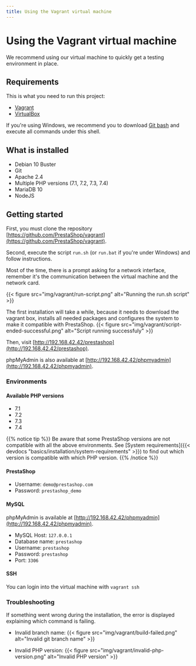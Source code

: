 ```yaml
---
title: Using the Vagrant virtual machine
---
```


# Using the Vagrant virtual machine

We recommend using our virtual machine to quickly get a testing environment in place.

## Requirements

This is what you need to run this project:

- [Vagrant](https://www.vagrantup.com/downloads.html)
- [VirtualBox](https://www.virtualbox.org/wiki/Downloads)

If you're using Windows, we recommend you to download [Git bash](https://git-scm.com/downloads) and execute all commands under this shell.

## What is installed

- Debian 10 Buster
- Git
- Apache 2.4
- Multiple PHP versions (7.1, 7.2, 7.3, 7.4)
- MariaDB 10
- NodeJS

## Getting started


First, you must clone the repository [https://github.com/PrestaShop/vagrant](https://github.com/PrestaShop/vagrant).

Second, execute the script `run.sh` (or `run.bat` if you're under Windows) and follow instructions.

Most of the time, there is a prompt asking for a network interface, remember it's the communication between the virtual machine and the network card.

{{< figure src="img/vagrant/run-script.png" alt="Running the run.sh script" >}}

The first installation will take a while, because it needs to download the vagrant box, installs all needed packages and configures the system to make it compatible with PrestaShop.
{{< figure src="img/vagrant/script-ended-successful.png" alt="Script running successfuly" >}}

Then, visit [http://192.168.42.42/prestashop](http://192.168.42.42/prestashop).

phpMyAdmin is also available at [http://192.168.42.42/phpmyadmin](http://192.168.42.42/phpmyadmin).

### Environments

#### Available PHP versions

- 7.1
- 7.2
- 7.3
- 7.4

{{% notice tip %}}
Be aware that some PrestaShop versions are not compatible with all the above environments. See [System requirements]({{< devdocs "basics/installation/system-requirements" >}}) to find out which version is compatible with which PHP version.
{{% /notice %}}


#### PrestaShop

- Username: `demo@prestashop.com`
- Password: `prestashop_demo`

#### MySQL

phpMyAdmin is available at [http://192.168.42.42/phpmyadmin](http://192.168.42.42/phpmyadmin).

- MySQL Host: `127.0.0.1`
- Database name: `prestashop`
- Username: `prestashop`
- Password: `prestashop`
- Port: `3306`

#### SSH

You can login into the virtual machine with `vagrant ssh`


### Troubleshooting

If something went wrong during the installation, the error is displayed explaining which command is failing.

* Invalid branch name:
{{< figure src="img/vagrant/build-failed.png" alt="Invalid git branch name" >}}

* Invalid PHP version:
{{< figure src="img/vagrant/invalid-php-version.png" alt="Invalid PHP version" >}}
